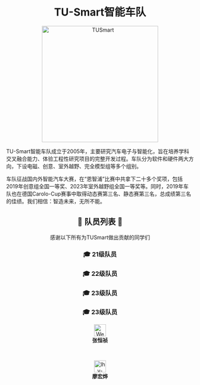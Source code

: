 <div align=center><h1>TU-Smart智能车队</h1></div>
<p align="center">
  <img src="https://github.com/user-attachments/assets/8eeb01ac-315e-40a8-812b-08d8c999350d" alt="TUSmart" width="312" />
</p>
TU-Smart智能车队成立于2005年，主要研究汽车电子与智能化，旨在培养学科交叉融合能力、体验工程性研究项目的完整开发过程。车队分为软件和硬件两大方向，下设电磁、创意、室外越野、完全模型组等多个组别。

车队征战国内外智能汽车大赛，在“恩智浦”比赛中共拿下二十多个奖项，包括2019年创意组全国一等奖、2023年室外越野组全国一等奖等。同时，2019年车队也在德国Carolo-Cup赛事中取得动态赛第三名、静态赛第三名，总成绩第三名的佳绩。我们相信：智造未来，无所不能。

<div align=center>

<div align=center><h2> 💐 队员列表 💐 </h2></div>
<div align=center> 感谢以下所有为TUSmart做出贡献的同学们 </div>
<h3>🎓 21级队员</h3>

<h3>🎓 22级队员</h3>

<h3>🎓 23级队员</h3>
<h3>🎓 23级队员</h3>

[<img src="https://wsrv.nl/?url=github.com/weyumm.png?w=64&h=64&mask=circle&fit=cover&maxage=1w" width="32" height="32" alt="Weyumm"/>](https://github.com/weyumm)  
<strong>张恒祯</strong>

&nbsp;&nbsp;

[<img src="https://wsrv.nl/?url=github.com/lhy-cpu.png?w=64&h=64&mask=circle&fit=cover&maxage=1w" width="32" height="32" alt="lhy-cpu"/>](https://github.com/lhy-cpu)  
<strong>廖宏烨</strong>
